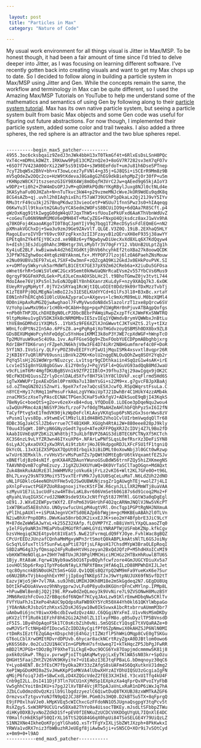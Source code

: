 ```yaml
---

 layout: post
 title: "Particles in Max"
 category: "Nature of Code"
 
---
```


My usual work environment for all things visual is Jitter in Max/MSP. To be honest though, it had been a fair amount of time since I'd tried to delve deeper into Jitter, as I was focusing on learning different software. I've recently gotten back into creating visuals and want to get my Max chops up to date. So I decided to follow along in building a particle system in Max/MSP using Jitter and Gen. While the concepts remain the same, the workflow and terminology in Max can be quite different, so I used the Amazing Max/MSP Tutorials on YouTube to help me understand some of the mathematics and semantics of using Gen by following along to their [particle system tutorial](https://www.youtube.com/watch?v=TRgX7rVgSAE). Max has its own native particle system, but seeing a particle system built from basic Max objects and some Gen code was useful for figuring out future abstractions. For now though, I implemented their particle system, added some color and trail tweaks. I also added a three spheres, the red sphere is an attractor and the two blue spheres repel. 

<pre><code>
----------begin_max5_patcher----------
4955.3oc6cksbqaiz9ZedJ3nJWk4bbH13xT0TkmGf4t+6RlxEsDsLSnH0PQc
VxT4c+mDMnLkDWZt.IRKUww9PpE13CMZznQ2e3+8oGV7R7282sv3eX7qFO7v
+6SO7f7V423A00OrXi22WF5sS91VD4+s3W98EeFdoT+umJu81h6DseSPTnep
7cyT2bqW5x2BhV+bh+xT3owLcez7yFVNl4+g35j+GJ8QSi+i5CErR9Mm8z9B
mV5qOdeZw2OQc2co+HzW9tKdevaJ8Ga8gG2hEG9dkBiehpMpZjOr30fP+u5m
rKHNpzW8CK71tszsenzGIGY98X4Wj8mObqfH3VrC2Jw+qAEed9g65kjAIoY3
w9DPz+ti0h2+ZhW4mDsOPJJvM+qOUHRkPQdNrYKgRBylJuxg8NJl0ctNLd4e
3KASyhaFu0OJHZah+N+nTuTkvc3kW4+p29vzmeMNJcWveJkOR9WdEu9qdK8q
8CG4sAZb+qj.uvhl2h0IAqhixEhif57aW739UChP1pDkaLx2Qj21J9vY5IYv
RMu3trF49cu3kj2S7BnqPKdwz33vieoCetP+WSUu71fnnSPwz3s0+hIAqeqg
O6KwYu3ll9tkuxtm2GAu5yYCASedm2WOFsS8BCUiIO9q+6dQAa7R8SCft.p4
gWzOxKqg91tkIwggG0dgW4qU7JqxThW5+sfUouIePkUFxd6AaKThVbnWdUvZ
+coGeuTu06N9NmM1M6V6eQMH84T+MaCyZEG+FNxpU4Qjksdcz8axJ1wVx9hA
q78KOFoj4KaaoAKgoTI0T8qCJpmYIjV9q7bqg1T2RecDSySsFdlEQmEG+nN2
pXMnakVGChxDj+Swa3u9zmJ9Ge9ZAvVlT.QLGE.V3Z0Q.19iB.2EXhaQ5HLY
MagoLEuroIVYDrY69vc9XFzqFkxn3zII3FzayvB1zQEruXH8eF935j38awYY
EPEtq8nZYk4fEjY0Cxzd.xe9BBz6+yfNgwbywDiUecXvXd8XLq6X7KdQqyw4
h+dIshj3EsJdig0hAhc3MBHtgr3VLsMybTr3V70gFrY12.VbUnB2ULptZg1h
Ky4iuE2BLF.kwBiwawk4d2h6IXGdKtjOhVb6hcyhkEf2toXBa27k8oowQCDK
3JPfW76Zghw0oc4Htq6zH8YAknmLfx+.MYPOPJ7lzoj6lzOA6PaehZNsMouw
e2Nu09UBVu3EF97xLeL7SXF+Dw3mnF+zQZcgAQ9Ki2GkdJx0EHkPovPVK.SI
x+vDMfoySWkyruk5arMdWfLB1CEtX7GE37pX9Zm62CReb6a+X2iuDu5GFOsa
oWnet6rhR+5oWiSVleWC2Gcx9Semt0kHwUaQNrRcaEVsm2v557YbCVs6Mus9
0grqyF9GGFmXPdLGek+PLdJLeCmxAOXSbLHc2l.t9BhoTGmwZ0jv3tvtL744
MdoIAee76VjXPs5nl3vEoNJDpBlY8nh6XanrzKuLdyF+nzy9XAQq7k3.6xOK
EUeyRYygMpHytf.0jTV2xSRYaq1RcWjtIQLuOIEt0Ddz9k09rTDxMzzTvbTj
K1zTE8FPj0QLMEgNalmBoI2Js31ESELKUdYYCd+61lFs3l18+B3xBc.xrtaY
E0N1nhFhERCqh61U0lcUUeAZypraCu+AXgevs+lc9mXcM89mLU.M0bzXQMl4
0D0niHpAxRuMGZQjwAwghaol7FvMyVwsdoN8dx5lazolrzT1zxe8pQrcw6SV
VzYohpiwwMxU96xr1cH0k+0CAbH+8gp+pqxPd1WgRHr0nPjuvATBAgpQofgs
+nPb0hTHPJDLchDXEBgN0LcPJDbcBEbrPAWqiRwpZxzpTfcXJWmFKxSNWTRQ
9ltpMoHeu1vgEV5DK3XkBcNRMOMbvIE5zvIEq1YQWmdvBrymVQWWbxJnBtLu
thVE8mGDMhdziYXQMs5..1YbX5z9FE6XZlXJnGWwvtCJKTsHZtS.2ly+tIXz
W0nLfcdPtNs2InSAo.6PFsZ8.a+gPqRg4jXoTHGdvzoyQSBMSh0DX8bx9ZL8
GDsBEXUMqWoPcyhhFeQdgCu5YnHoe1KMMI3k8oP3YJWE7cpXdWGF+hWnpTcO
Tp2MUYuuW9ue5c4U9a.1vv.AuFFGseSQg9+ZbxFOobYUECDPpmABbghbjxrg
RdrIBHfTDK6runjrFZpehJN6khjV0w3FE4D74iRr2NBHGumfmref4c0F+DoR
5Yf1N3.IVoSiry.QLFryPOZ30vEEIFYcPIwU1jMquISMk4xsvxtl8vqpr26R
2jKBI6Y7uQRlRPV69usniiBnVk2ZMX+KolU2nqgENLOuQOhZwq8SOY2Yqb2r
PqYq5lsHj2G1WdWrprNEuzcyc.Lv1tsgr9gCDthkaiin4SqQzG1w4sAK+irE
Lcv1eI5Ig8nYGU8gbGSwv.Ei2Y0n5yJ+PqjVSFl4+QGuVG93adQqB8MdJwaU
v9cFLimT6Mr4HgfDKUBgBSVn1k9ZfP2IIBlO+39fhu37qj29awIgqx9jOK2C
9EcFW3EHQ1ussZZrlyDcnlDALd5Xfvf8H7SklhY8ClDVkF.xcqFlrmd5Hd6S
igTwXWWUPrIpxAExDSml0PrmXNa7u138mYsGi+s22M9+x.g7gvcFBJpXBaAj
sd.oZTmqGNZ02i5ZnwYi.9peX7xfze7aQcsE5XJcwfQ.R5pQWqrstFsuLa.C
n8YCE+Hy17cRHq11mPmsuFrkAoLzgVYWaiVpTJ21DwhBr4C1HUkY4zzAMb4k
znaCMXSczXseTyPAscECNACTPGen3CHaF5vKkfgVJ+ADkSuoE9qBjI43KqkS
7BeNyGc+boeQtS+g2o+v6zeX+xB4+duq.VfQDoE0.iLOEoe3pDqeNqu2wou4
uIwQUnPRmc4zAjN6SYPJHxfLrzoF7vf0dgTMaAHZeAHlhbFQhPyz5xI6I2fN
TaCyfPtvg5xE1fmdVK90jkzWpDeFclKLAxyVKXqSup6PsNSzGx3sorWws8zV
vPusm1lyvs8Dp.x9twmEvClM9zlL81dH4BH52Vho1CvlUIrbmVwqdqQlTr68
8DBc3GgJakCSlJZb6vrrue7CT4B1KHR.XGUgh4RtAi2W+880eee828pJ9kly
T0uu43SqWt.I0PcpN6GNyzGedt7gsd+ATezKFFPQgXRJZcIDVj4Z7L9Bo2fD
kAabIGVmEqUPZbKi2LWh8tbjT3uXLbfBVPZ6AGS3diBTEC6PCTNyXf5KCTch
XC3S6nzL9vLYfZR3wn46IYxuXP6+.NFArLwPNfSLqsL0efRsrXz3DeFiSYN8
6sLyAJCyAxaOVXIyXw3RVL4i9tzbXrjHoJE9kdpgoRDJLXFcFSU1fF1tgniQ
DkYcOL.13xX1EZX5PQaX7QpUt0Irbqik3iBiDMLt0oXowNbj3l0GCt0wRzwp
w7xUr63EMxklh.rvVHsV5rvMsPumTZs7pQWthDMtEgBrU6tkVqxamtfEZSJv
xBNEfldjBz04sNIf.gnKXA4RZDAunYWunoGSuBdW56trnFZQy5hiZXKmegNS
TAAVNhQvmB7cgPmEzuzy.J1gXZUJHXUYuWQ+8K0VrTaSClTagOGqn+MdAQxt
Zuk48mkRukAURzE3lJmWHMVRzjoVku6kjFrLz2vKI6+Wlt2KL7GFe0O+t96L
BhL7Lxvy29sNT93MoiY5T5vxTErFVMk7Jy8JU0SqCeLuMaT.N6LdZUh22dNO
uNL1FGDklcG4eeNOhUYFHe5vQJSwOUBWUNjzsgZr1gAUwghTEj+wolZ7j4LI
pXnlpFvswctPGEPZUoR8agnoxjiYecKStFIW.R6cynJLLlXR2MmWTj8uaVAA
szMyuV1E7iL1ucUdFszw4HT8vLaKL8vr606VmSet606187s6d91coq2Mo2+F
qRyahLVuqIGXSCrvdJ2NWK9sde93XxJcNtfYq5t8J7MfRl.GGtW3a0qDgEgl
oE91.J.WXvE2EWFpvtWXf2.EFnPm63VGHrUhF4O2qcARNmJNQlVJNw5VKcPT
1xW7BKud5AE8shXo.UNOyswfucUnLpM4ugtVRl.OncTqp1PGPtRgNHJNXmuA
yPlIhLpAUXl++iSPUAJegnVCHTSd0EAZp6bfWgjm+gcMHKBEuABAh2l0TLVn
N2iwBhXrPnp8DRs.DWvKaa58nrbOJK2ixxEJJK+seo2mY4BfpbrE3JiC9LcY
M+87deZeWWSAJwYxL+k255Z32XAfp.fLQVMP7YZ.nB8iVmYLYXpQLaaoZTq0
yIelFGy9aNR3n7MEaPVbuEMGUfRfuWHLGYdiYNRAPTWjUSFmbKZNp.kfkCgv
bzsVHegiqCN2E4tpvbt81VEat5.NwE21FvrmqLdQ9FYJOye.FvhlWac8gBQZ
CPcUrEEDzJUnzafCQnhaMmMgxyWPn3rtSmotQ8kABPLkmAtsNlTL6GSJoiNy
Gc5qYLGfuxTtlSfSunFwLqaPtiE7QfjsLFApsH17ChsdMYpW3BraOLEpRoqI
S8D2aMG4g3JyfQmsap24FyRuBeHtVHszeyan2BxQdJQfzP+M5hdHXoICxMI9
vbHXWTHeNOlqLa+Z9HY7mBTUxJRJ0PglMMCHiciMCHGz2HTBxHhRuwlBTU6S
1Bjy.RtA8aW.Fqrw41Nyb9aw5bO16TpvBQyhfcwfzore4GmJUGCYDiuXv5a7
iovHOl5bp6rRxp1TpYPo6oNfAyLXfNPXfBmxjHfA6qILzD88MPWhDXIJLJet
tqc8OyncnkBSN0oUHZt5mS+GGU.Qv1QQEsBQzYpQ2WM9mFa9YueKxK6e75ur
o6NU2BRxTVjbkoqhhExYMfjjIpEogTNKEpSTJxJ9wYtpNUJUX69fNSvfD2tT
EazvjWjo5jW+7vl7RA.su9Jh0LUMIHJOKh8M18e2mSkGgdeq2N7.GEgDU8Uq
bOtIkFwDUoAVwvoz9hNhygprwJvLFu0P8yu0x8KGUnrQFnCxMYlnp.IPMp8L
+hPuwBWlBenBjJQ2jI9E.RPxw0dZeQLmoy3k9VvNire7L9ZVSONwH8MuzB5Y
JMN6ReUzhFcOvoJZrBBqc6df6NQmf7KCyqJAxLzw91KlrEmwHDbqNw5CRlTv
FVfYUaFhJsIXePo4hAUC9pQdpsRaFWB9XY5YcR50X44Yh0kl61QKYlWbpaGo
jYOAnNAcRJsbzGtzhKsxS2DsKJ6Syw10w0IkSvwxA1bcRtxbrruAUmmM3br7
uAmbw0i6jncY0iwxXHbcdbIvwdzQvz4AU.C6QGgiNYxFmI.U1vvNsMSmDKDy
pKV2zlTf1Ru0k1EFzhF8h62Gi2A2h0lZL1IlxyFM8o.g05uDyzlTP5BVnsdD
zF5IS.1By4hOpAqoF5k1TC0sKcbZih0vNi.SmSQSEcY1QsgE7tXVQaRAZe+0
owMJVSrTctNHp4DfIDocwSZcIDD2AyCgifPf0SZpNmwiX0kAHZSJP6NlN0MI
rtDmRsIEztfEZqGAq+XDspch0jE4hGzjtIZWzflP5hWHiOMqp8CvE0gTSKGu
GT6oLCblXrwOMItRDvrdDPUvb.6hycar8ackNCrtRzyZgxA0DJBtlom0owo6
yK6SS68v.0o2Cu32U1N4CVIn+GPbMnH7sfnUweq7I+kTkHqcZP5JbPgJFwRR
mBD2lMJPGb+tDOzBg7F9XheT1LCkgE+Duc9OCG6Yx87OapjmdcmmmwSK81j8
px6k0zGkwP.TRgiv.pvrwgPjoITtqAKqMwtypjLxEyTKlWA5sN03kr+SpOzu
QHGHt5FaajZHtZV26VK9KHyiYe7+U1EabzI3EJtqFPBaLG.bDmqnoyz30qC6
Y+Lyo84ENT.Bc3fEsCM7fbyOka2RY33zZAfgS8sUAFm4S6QqXutknVJ1dmg2
XeP1WpGDoKMI0aZSvJHwKKpPIoMKVA4lUbwXHYzAIYDhUIQSU3zGcgiaIgFN
qMGjP6foiq7Jd5+SBwCxdLzD4XZQGcVdeZ2fEE3XJHIkE.Y3cxU1Tfq4kU4F
Cnb9gI2LL.DsI411DjF3Tln7UCU1nXjMdSp1EXpkzXa4qFprQvXPvoIYyFbB
Vw5ghhCYoitBnIKU+s7pgJ2lXvTBF4VcjRT5pAJaVnLxRaR1nDP6iWxJq7hA
JZbLCuOdmzdOvQzKzilb9ilbgdzzyezlC6QiwtDuQ8TKXUBJ8zxWMTkAZGF6
OrmzvsxTztgvvYoNJfN9pQ2JCJ8F9H.PGm0Js3HQ0.D2kBTSu5TX+8qFprgQ
E9jFP0xlhaVJe0.kMpKVEq5cWIChxcGzFFdoNN1O5JUgnaQsgpgY3tqPcv5t
RsXZgyS.SxW3RP9UCU1rw5BXa82ThYo9a4UisocTBKEy.mJsdLtSFbbpZTWu
diHKy0DXBJyxNoZZdkD1Sf+pEV0fIENKuZzUCDCVXKDOgUYgUL7IQnXlE4DC
Y0HalfcHkEKSpF50QIrXL16TtS2QG84G6qX0hpUi84TSoSELGE4Y79UiQzLZ
S1NN2XNe4IkheQoKFpjgYlGha6Q.xsTrTFgYxIXLjSbZWtJXzph+8PkKwkxI
YRWVa1vdRX7niz3fbWBuzhRJeUEgf8jiAwbw5ji+vSN5CO+XOr9i7vSOtCyd
x+0m9+0+l9AO
-----------end_max5_patcher-----------
</code></pre>
